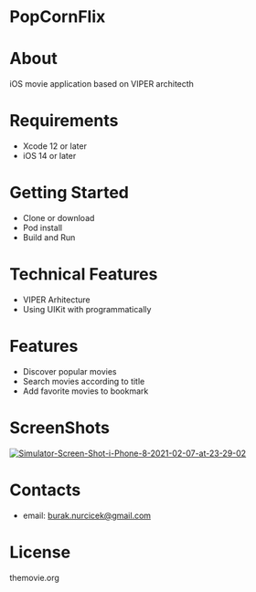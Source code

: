 # PopCornFlix

# About
iOS movie application based on VIPER architecth

# Requirements
* Xcode 12 or later
* iOS 14 or later

# Getting Started
* Clone or download
* Pod install
* Build and Run

# Technical Features
* VIPER Arhitecture
* Using UIKit with programmatically

# Features
* Discover popular movies
* Search movies according to title
* Add favorite movies to bookmark

# ScreenShots
<a href="https://ibb.co/2SwtWDw"><img src="https://i.ibb.co/2SwtWDw/Simulator-Screen-Shot-i-Phone-8-2021-02-07-at-23-29-02.png" alt="Simulator-Screen-Shot-i-Phone-8-2021-02-07-at-23-29-02" border="0"></a>

# Contacts
* email: burak.nurcicek@gmail.com

# License
themovie.org
